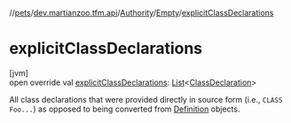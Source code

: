 //[pets](../../../../index.md)/[dev.martianzoo.tfm.api](../../index.md)/[Authority](../index.md)/[Empty](index.md)/[explicitClassDeclarations](explicit-class-declarations.md)

# explicitClassDeclarations

[jvm]\
open override val [explicitClassDeclarations](explicit-class-declarations.md): [List](https://kotlinlang.org/api/latest/jvm/stdlib/kotlin.collections/-list/index.html)&lt;[ClassDeclaration](../../../dev.martianzoo.tfm.data/-class-declaration/index.md)&gt;

All class declarations that were provided directly in source form (i.e., `CLASS Foo...`) as opposed to being converted from [Definition](../../../dev.martianzoo.tfm.data/-definition/index.md) objects.
